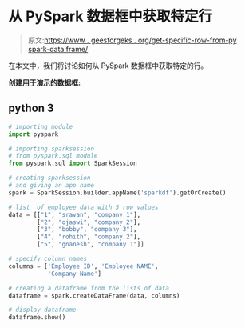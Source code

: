 # 从 PySpark 数据框中获取特定行

> 原文:[https://www . geesforgeks . org/get-specific-row-from-py spark-data frame/](https://www.geeksforgeeks.org/get-specific-row-from-pyspark-dataframe/)

在本文中，我们将讨论如何从 PySpark 数据框中获取特定的行。

**创建用于演示的数据框:**

## python 3

```py
# importing module
import pyspark

# importing sparksession
# from pyspark.sql module
from pyspark.sql import SparkSession

# creating sparksession
# and giving an app name
spark = SparkSession.builder.appName('sparkdf').getOrCreate()

# list  of employee data with 5 row values
data = [["1", "sravan", "company 1"],
        ["2", "ojaswi", "company 2"],
        ["3", "bobby", "company 3"],
        ["4", "rohith", "company 2"],
        ["5", "gnanesh", "company 1"]]

# specify column names
columns = ['Employee ID', 'Employee NAME',
           'Company Name']

# creating a dataframe from the lists of data
dataframe = spark.createDataFrame(data, columns)

# display dataframe
dataframe.show()
```